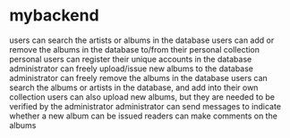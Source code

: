 # mybackend

users can search the artists or albums in the database
users can add or remove the albums in the database to/from their personal collection
personal users can register their unique accounts in the database
administrator can freely upload/issue new albums to the database
administrator can freely remove the albums in the database
users can search the albums or artists in the database, and add into their own collection
users can also upload new albums, but they are needed to be verified by the administrator
administrator can send messages to indicate whether a new album can be issued
readers can make comments on the albums


